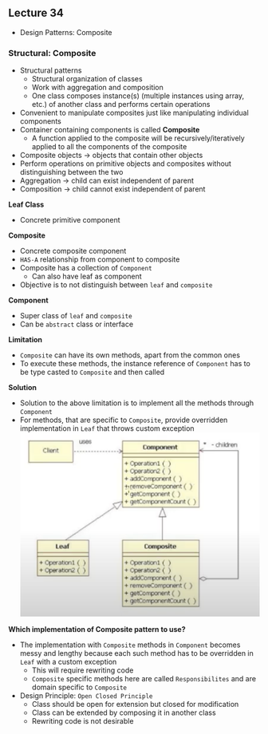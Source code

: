 ## Lecture 34
- Design Patterns: Composite

### Structural: Composite
- Structural patterns
	- Structural organization of classes
	- Work with aggregation and composition
	- One class composes instance(s) (multiple instances using array, etc.) of another class and performs certain operations
- Convenient to manipulate composites just like manipulating individual components
- Container containing components is called **Composite**
	- A function applied to the composite will be recursively/iteratively applied to all the components of the composite
- Composite objects -> objects that contain other objects
- Perform operations on primitive objects and composites without distinguishing between the two
- Aggregation -> child can exist independent of parent
- Composition -> child cannot exist independent of parent

**Leaf Class**
- Concrete primitive component

**Composite**
- Concrete composite component
- `HAS-A` relationship from component to composite
- Composite has a collection of `Component`
	- Can also have leaf as component
- Objective is to not distinguish between `leaf` and `composite`

**Component**
- Super class of `leaf` and `composite`
- Can be `abstract` class or interface

**Limitation**
- `Composite` can have its own methods, apart from the common ones
- To execute these methods, the instance reference of `Component` has to be type casted to `Composite` and then called

**Solution**
- Solution to the above limitation is to implement all the methods through `Component`
- For methods, that are specific to `Composite`, provide overridden implementation in `Leaf` that throws custom exception
![composite](../imgs/Composite%20Pattern.png)

**Which implementation of Composite pattern to use?**
- The implementation with `Composite` methods in `Component` becomes messy and lengthy because each such method has to be overridden in `Leaf` with a custom exception
	- This will require rewriting code
	- `Composite` specific methods here are called `Responsibilites` and are domain specific to `Composite`
- Design Principle: `Open Closed Principle`
	- Class should be open for extension but closed for modification
	- Class can be extended by composing it in another class
	- Rewriting code is not desirable
